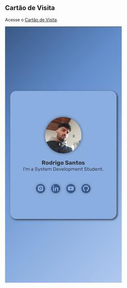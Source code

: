 ## Cartão de Visita

Acesse o [Cartão de Visita](https://rudr1gu.azurewebsites.net/).

<img src="./view/img/tela.png">